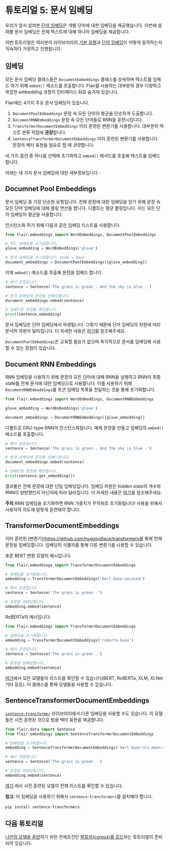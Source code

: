 # 튜토리얼 5: 문서 임베딩
우리가 앞서 살펴본 [단어 임베딩](/docs/TUTORIAL_3_WORD_EMBEDDING.md)은 개별 단어에 대한 임베딩을 제공했습니다. 이번에 살펴볼 문서 임베딩은 전체 텍스트에 대해 하나의 임베딩을 제공합니다.

이번 튜토리얼은 여러분이 라이브러리의 [기본 유형](/docs/TUTORIAL_1_BASICS.md)과 [단어 임베딩](/docs/TUTORIAL_3_WORD_EMBEDDING.md)이 어떻게 동작하는지 익숙하다 가정하고 진행됩니다.

## 임베딩
모든 문서 임베딩 클래스들은 `DocumentEmbeddings` 클래스를 상속하며 텍스트를 임베드 하기 위해 `embed()` 메소드를 호출합니다.
Flair를 사용하는 대부분의 경우 다양하고 복잡한 embedding 과정이 인터페이스 뒤로 숨겨져 있습니다.

Flair에는 4가지 주요 문서 임베딩이 있습니다.

 1. `DocumentPoolEmbeddings` 문장 속 모든 단어의 평균을 단순하게 도출합니다.
 2. `DocumentRNNEmbeddings` 문장 속 모든 단어들로 RNN을 훈련시킵니다.
 3. `TransformerDocumentEmbeddings` 미리 훈련된 변환기를 사용합니다. 대부분의 텍스트 분류 작업에 **권장**합니다.
 4. `SentenceTransformerDocumentEmbeddings` 미리 훈련된 변환기를 사용합니다. 문장의 벡터 표현을 필요로 할 때 *권장*합니다.

네 가지 옵션 중 하나를 선택해 초기화하고 `embed()` 메서드를 호출해 텍스트를 임베드 합니다.

아래는 네 가지 문서 임베딩에 대한 세부정보입니다 :

## Documnet Pool Embeddings
문서 임베딩 중 가장 단순한 유형입니다. 전체 문장에 대한 임베딩을 얻기 위해 문장 속 모든 단어 임베딩에 대해 풀링 연산을 합니다.
디폴트는 평균 풀링입니다. 이는 모든 단어 임베딩의 평균을 사용합니다.

인스턴스화 하기 위해 다음과 같은 임베딩 리스트를 사용합니다.
```python
from flair.embeddings import WordEmbeddings, DocumentPoolEmbeddings

# 워드 임베딩을 초기화합니다.
glove_embedding = WordEmbeddings('glove')

# 문서 임베딩을 초기화합니다. mode = mean
document_embeddings = DocumentPoolEmbeddings([glove_embedding])
```
이제 `embed()` 메소드를 호출해 문장을 임베드 합니다.
```python
# 예시 문장입니다.
sentence = Sentence('The grass is green . And the sky is blue .')

# 문서 임베딩에 문장을 임베드합니다.
document_embeddings.embed(sentence)

# 임베드된 문장을 확인합니다.
print(sentence.embedding)
```
문서 임베딩은 단어 임베딩에서 파생됩니다. 그렇기 때문에 단어 임베딩의 차원에 따라 문서의 차원이 달라집니다. 더 자세한 내용은 [여기](https://github.com/flairNLP/flair/blob/master/resources/docs/embeddings/DOCUMENT_POOL_EMBEDDINGS.md)를 참조해주세요.

`DocumentPoolEmbeddings`은 교육할 필요가 없으며 즉각적으로 문서를 임베딩해 사용할 수 있는 장점이 있습니다.

## Document RNN Embeddings
RNN 임베딩을 사용하기 위해 문장의 모든 단어에 대해 RNN을 실행하고 RNN의 최종 state를 전체 문서에 대한 임베딩으로 사용합니다.
이를 사용하기 위해 `DocumentRNNEmbeddings`를 토큰 임베딩 목록을 전달하는 것을 통해 초기화합니다.

```python
from flair.embeddings import WordEmbeddings, DocumentRNNEmbeddings

glove_embedding = WordEmbeddings('glove')

document_embeddings = DocumentRNNEmbeddings([glove_embedding])
```
디폴트로 GRU-type RNN이 인스턴스화됩니다. 예제 문장을 만들고 임베딩의 `embed()` 메소드를 호출합니다.

```python
# 예시 문장입니다.
sentence = Sentence('The grass is green . And the sky is blue .')

# 문서 임베딩에 문장을 임베드합니다.
document_embeddings.embed(sentence)

# 임베드된 문장을 확인합니다.
print(sentence.get_embedding())
```
결과물은 전체 문장에 대한 단일 임베딩입니다. 임베딩 차원은 hidden state의 개수와 RNN이 양방향인지 아닌지에 따라 달라집니다. 더 자세한 내용은 [여기](https://github.com/flairNLP/flair/blob/master/resources/docs/embeddings/DOCUMENT_RNN_EMBEDDINGS.md)를 참조해주세요.

**주의** RNN 임베딩을 초기화하면 RNN 가중치가 무작위로 초기화됩니다! 사용을 위해서 사용자의 의도에 알맞게 훈련돼야 합니다.

## TransformerDocumentEmbeddings
이미 훈련된 [변환기](https://github.com/huggingface/transformers를 통해 전체 문장을 임베딩합니다. 임베딩의 식별자를 통해 다른 변환기를 사용할 수 있습니다.

표준 BERT 변환 모델의 예시입니다:
```python
from flair.embeddings import TransformerDocumentEmbeddings

# 임베딩을 초기화합니다.
embedding = TransformerDocumentEmbeddings('bert-base-uncased')

# 예시 문장입니다.
sentence = Sentence('The grass is green .')

# 문장을 임베딩합니다.
embedding.embed(sentence)
```

RoBERTa의 예시입니다:
```python
from flair.embeddings import TransformerDocumentEmbeddings

# 임베딩을 초기화합니다.
embedding = TransformerDocumentEmbeddings('roberta-base')

# 예시 문장입니다.
sentence = Sentence('The grass is green .')

# 문장을 임베딩합니다.
embedding.embed(sentence)
```

[여기](https://huggingface.co/transformers/pretrained_models.html)에서 모든 모델들의 리스트를 확인할 수 있습니다(BERT, RoBERTa, XLM, XLNet 기타 등등). 이 클래스를 통해 모델들을 사용할 수 있습니다.

## SentenceTransformerDocumentEmbeddings
[`sentence-transformer`](https://github.com/UKPLab/sentence-transformers) 라이브러리에서 다른 임베딩을 사용할 수도 있습니다. 이 모델들은 사전 훈련된 것으로 범용 벡터 표현을 제공합니다.
```python
from flair.data import Sentence
from flair.embeddings import SentenceTransformerDocumentEmbeddings

# 임베딩을 초기화합니다.
embedding = SentenceTransformerDocumentEmbeddings('bert-base-nli-mean-tokens')

# 예시 문장입니다.
sentence = Sentence('The grass is green .')

# 문장을 임베딩합니다.
embedding.embed(sentence)
```
[여기](https://docs.google.com/spreadsheets/d/14QplCdTCDwEmTqrn1LH4yrbKvdogK4oQvYO1K1aPR5M/edit#gid=0) 에서 사전 훈련된 모델의 전체 리스트를 확인할 수 있습니다.

**참고**: 이 임베딩을 사용하기 위해서 `sentence-transformers`를 설치해야 합니다.

`pip install sentence-transformers`. 

## 다음 튜토리얼
[나만의 모델을 훈련](/docs/TUTORIAL_7_TRAINING_A_MODEL.md)하기 위한 전제조건인 [말뭉치(corpus)를 로드](/docs/TUTORIAL_6_CORPUS.md)하는 튜토리얼이 준비되어 있습니다.
